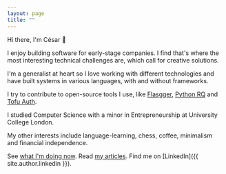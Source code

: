 ```yaml
---
layout: page
title: ""
---
```


Hi there, I'm César 👋

I enjoy building software for early-stage companies. I find that's where the
most interesting technical challenges are, which call for creative solutions.

I'm a generalist at heart so I love working with different technologies and
have built systems in various languages, with and without frameworks.

I try to contribute to open-source tools I use, like
[Flasgger](https://github.com/flasgger/flasgger/pull/340),
[Python RQ](https://github.com/rq/rq/pull/1514) and
[Tofu Auth](https://github.com/calleluks/Tofu/pull/44).

I studied Computer Science with a minor in Entrepreneurship at University
College London.

My other interests include language-learning, chess, coffee, minimalism and
financial independence.

See [what I'm doing now](/now). Read [my articles](/blog). Find me on
[LinkedIn]({{ site.author.linkedin }}).
